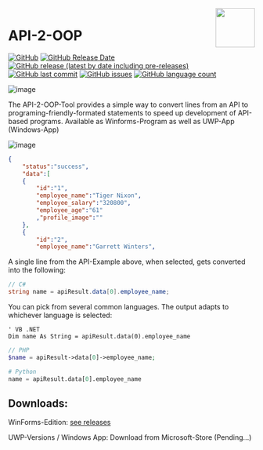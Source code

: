 <img align="right" width="80" height="80" data-rmimg src="https://endev.at/content/projects/API-2-OOP/API2OOP_Logo_128.png">

# API-2-OOP

[![GitHub](https://img.shields.io/github/license/TobiHatti/API-2-OOP)](https://opensource.org/licenses/GPL-3.0)
[![GitHub Release Date](https://img.shields.io/github/release-date-pre/TobiHatti/API-2-OOP)](https://github.com/TobiHatti/API-2-OOP/releases)
[![GitHub release (latest by date including pre-releases)](https://img.shields.io/github/v/release/TobiHatti/API-2-OOP?include_prereleases)](https://github.com/TobiHatti/API-2-OOP/releases)
[![GitHub last commit](https://img.shields.io/github/last-commit/TobiHatti/API-2-OOP)](https://github.com/TobiHatti/API-2-OOP/commits/master)
[![GitHub issues](https://img.shields.io/github/issues-raw/TobiHatti/API-2-OOP)](https://github.com/TobiHatti/API-2-OOP/issues)
[![GitHub language count](https://img.shields.io/github/languages/count/TobiHatti/API-2-OOP)](https://github.com/TobiHatti/API-2-OOP)

![image](https://endev.at/content/projects/API-2-OOP/API2OOP_Banner_300.png)

The API-2-OOP-Tool provides a simple way to convert lines from an API to programing-friendly-formated statements to speed up development of API-based programs.
Available as Winforms-Program as well as UWP-App (Windows-App)

![image](https://endev.at/content/projects/API-2-OOP/projectImages/API2OOP_Sample.png)

```json
{
	"status":"success",
	"data":[
	{
		"id":"1",
		"employee_name":"Tiger Nixon",
		"employee_salary":"320800",
		"employee_age":"61"
		,"profile_image":""
	},
	{
		"id":"2",
		"employee_name":"Garrett Winters",
```

A single line from the API-Example above, when selected, gets converted into the following:

```csharp
// C#
string name = apiResult.data[0].employee_name;
```
You can pick from several common languages. The output adapts to whichever language is selected:

```vbnet
' VB .NET
Dim name As String = apiResult.data(0).employee_name
```
```php
// PHP
$name = apiResult->data[0]->employee_name;
```
```python
# Python
name = apiResult.data[0].employee_name
```

## Downloads: 

WinForms-Edition: [see releases](https://github.com/TobiHatti/API-2-OOP/releases)

UWP-Versions / Windows App: Download from Microsoft-Store (Pending...)
